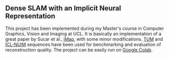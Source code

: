 ## Dense SLAM with an Implicit Neural Representation
This project has been implemented during my Master's course in Computer Graphics, Vision and Imaging at UCL. It is basically an implementation of a great paper by Sucar et al., [iMap](https://edgarsucar.github.io/iMAP/), with some minor modifications. [TUM](https://vision.in.tum.de/data/datasets/rgbd-dataset) and [ICL-NUIM](https://www.doc.ic.ac.uk/~ahanda/VaFRIC/iclnuim.html) sequences have been used for benchmarking and evaluation of reconstruction quality. The project can be easily run on [Google Colab](https://colab.research.google.com/drive/1BKGNl2iTkEsfRbMgC0QSG_QiQ6gZGc7-?usp=sharing).
